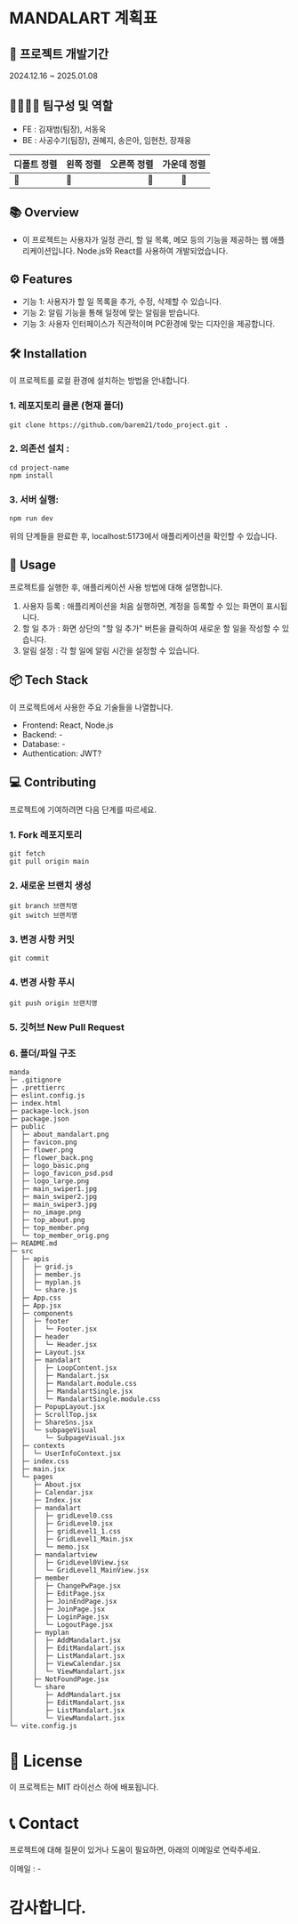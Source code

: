 # MANDALART 계획표

## 📅 프로젝트 개발기간

2024.12.16 ~ 2025.01.08

## 👨‍👩‍👦‍👦 팀구성 및 역할

- FE : 김재범(팀장), 서동욱
- BE : 사공수기(팀장), 권혜지, 송은아, 임현찬, 장재웅

| 디폴트 정렬 | 왼쪽 정렬 | 오른쪽 정렬 | 가운데 정렬 |
| ----------- | :-------- | ----------: | :---------: |
| 🥕          | 🥕        |          🥕 |     🥕      |

## 📚 Overview

- 이 프로젝트는 사용자가 일정 관리, 할 일 목록, 메모 등의 기능을 제공하는 웹 애플리케이션입니다. Node.js와 React를 사용하여 개발되었습니다.

## ⚙️ Features

- 기능 1: 사용자가 할 일 목록을 추가, 수정, 삭제할 수 있습니다.
- 기능 2: 알림 기능을 통해 일정에 맞는 알림을 받습니다.
- 기능 3: 사용자 인터페이스가 직관적이며 PC환경에 맞는 디자인을 제공합니다.

## 🛠️ Installation

이 프로젝트를 로컬 환경에 설치하는 방법을 안내합니다.

### 1. 레포지토리 클론 (현재 폴더)

```
git clone https://github.com/barem21/todo_project.git .
```

### 2. 의존선 설치 :

```
cd project-name
npm install
```

### 3. 서버 실행:

```
npm run dev
```

위의 단계들을 완료한 후, localhost:5173에서 애플리케이션을 확인할 수 있습니다.

## 🎯 Usage

프로젝트를 실행한 후, 애플리케이션 사용 방법에 대해 설명합니다.

1. 사용자 등록 : 애플리케이션을 처음 실행하면, 계정을 등록할 수 있는 화면이 표시됩니다.
2. 할 일 추가 : 화면 상단의 "할 일 추가" 버튼을 클릭하여 새로운 할 일을 작성할 수 있습니다.
3. 알림 설정 : 각 할 일에 알림 시간을 설정할 수 있습니다.

## 📦 Tech Stack

이 프로젝트에서 사용한 주요 기술들을 나열합니다.

- Frontend: React, Node.js
- Backend: -
- Database: -
- Authentication: JWT?

## 💻 Contributing

프로젝트에 기여하려면 다음 단계를 따르세요.

### 1. Fork 레포지토리

```
git fetch
git pull origin main
```

### 2. 새로운 브랜치 생성

```
git branch 브랜치명
git switch 브랜치명
```

### 3. 변경 사항 커밋

```
git commit
```

### 4. 변경 사항 푸시

```
git push origin 브랜치명
```

### 5. 깃허브 New Pull Request

### 6. 폴더/파일 구조

```
manda
├─ .gitignore
├─ .prettierrc
├─ eslint.config.js
├─ index.html
├─ package-lock.json
├─ package.json
├─ public
│  ├─ about_mandalart.png
│  ├─ favicon.png
│  ├─ flower.png
│  ├─ flower_back.png
│  ├─ logo_basic.png
│  ├─ logo_favicon_psd.psd
│  ├─ logo_large.png
│  ├─ main_swiper1.jpg
│  ├─ main_swiper2.jpg
│  ├─ main_swiper3.jpg
│  ├─ no_image.png
│  ├─ top_about.png
│  ├─ top_member.png
│  └─ top_member_orig.png
├─ README.md
├─ src
│  ├─ apis
│  │  ├─ grid.js
│  │  ├─ member.js
│  │  ├─ myplan.js
│  │  └─ share.js
│  ├─ App.css
│  ├─ App.jsx
│  ├─ components
│  │  ├─ footer
│  │  │  └─ Footer.jsx
│  │  ├─ header
│  │  │  └─ Header.jsx
│  │  ├─ Layout.jsx
│  │  ├─ mandalart
│  │  │  ├─ LoopContent.jsx
│  │  │  ├─ Mandalart.jsx
│  │  │  ├─ Mandalart.module.css
│  │  │  ├─ MandalartSingle.jsx
│  │  │  └─ MandalartSingle.module.css
│  │  ├─ PopupLayout.jsx
│  │  ├─ ScrollTop.jsx
│  │  ├─ ShareSns.jsx
│  │  └─ subpageVisual
│  │     └─ SubpageVisual.jsx
│  ├─ contexts
│  │  └─ UserInfoContext.jsx
│  ├─ index.css
│  ├─ main.jsx
│  └─ pages
│     ├─ About.jsx
│     ├─ Calendar.jsx
│     ├─ Index.jsx
│     ├─ mandalart
│     │  ├─ gridLevel0.css
│     │  ├─ GridLevel0.jsx
│     │  ├─ gridLevel1_1.css
│     │  ├─ GridLevel1_Main.jsx
│     │  └─ memo.jsx
│     ├─ mandalartview
│     │  ├─ GridLevel0View.jsx
│     │  └─ GridLevel1_MainView.jsx
│     ├─ member
│     │  ├─ ChangePwPage.jsx
│     │  ├─ EditPage.jsx
│     │  ├─ JoinEndPage.jsx
│     │  ├─ JoinPage.jsx
│     │  ├─ LoginPage.jsx
│     │  └─ LogoutPage.jsx
│     ├─ myplan
│     │  ├─ AddMandalart.jsx
│     │  ├─ EditMandalart.jsx
│     │  ├─ ListMandalart.jsx
│     │  ├─ ViewCalendar.jsx
│     │  └─ ViewMandalart.jsx
│     ├─ NotFoundPage.jsx
│     └─ share
│        ├─ AddMandalart.jsx
│        ├─ EditMandalart.jsx
│        ├─ ListMandalart.jsx
│        └─ ViewMandalart.jsx
└─ vite.config.js
```

# 📄 License

이 프로젝트는 MIT 라이선스 하에 배포됩니다.

# 📞 Contact

프로젝트에 대해 질문이 있거나 도움이 필요하면, 아래의 이메일로 연락주세요.

이메일 : -

# 감사합니다.
